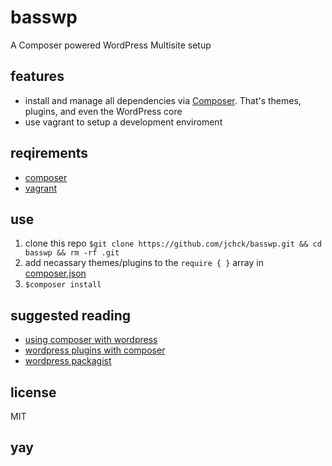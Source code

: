 # basswp
A Composer powered WordPress Multisite setup

## features
* install and manage all dependencies via [Composer](https://getcomposer.org/). That's themes, plugins, and even the WordPress core
* use vagrant to setup a development enviroment

## reqirements
* [composer](https://getcomposer.org)
* [vagrant](https://www.vagrantup.com/)

## use
1. clone this repo `$git clone https://github.com/jchck/basswp.git && cd basswp && rm -rf .git`
2. add necassary themes/plugins to the `require { }` array in [composer.json](basswp/composer.json)
3. `$composer install`

## suggested reading
* [using composer with wordpress](https://roots.io/using-composer-with-wordpress)
* [wordpress plugins with composer](https://roots.io/wordpress-plugins-with-composer)
* [wordpress packagist](https://wpackagist.org)

## license
MIT

## yay
 